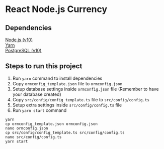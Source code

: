 # React Node.js Currency

## Dependencies

[Node.js (v10)](https://nodejs.org/en/)\
[Yarn](https://yarnpkg.com/lang/en/)\
[PostgreSQL (v10)](https://www.postgresql.org/)

## Steps to run this project

1. Run `yarn` command to install dependencies
2. Copy `ormconfig_template.json` file to `ormconfig.json`
3. Setup database settings inside `ormconfig.json` file (Remember to have your database created)
4. Copy `src/config/config_template.ts` file to `src/config/config.ts`
5. Setup extra settings inside `src/config/config.ts` file
6. Run `yarn start` command

```
yarn
cp ormconfig_template.json ormconfig.json
nano ormconfig.json
cp src/config/config_template.ts src/config/config.ts
nano src/config/config.ts
yarn start
```